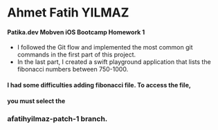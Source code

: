 
# Ahmet Fatih YILMAZ

#### Patika.dev Mobven iOS Bootcamp Homework 1
- I followed the Git flow and implemented the most common git commands in the first part of this project.
- In the last part, I created a swift playground application that lists the fibonacci numbers between 750-1000. 
 #### I had some difficulties adding fibonacci file. To access the file, 
   #### you must select the
   ### afatihyilmaz-patch-1 branch.
